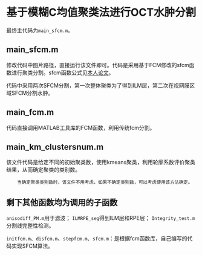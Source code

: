 # 基于模糊C均值聚类法进行OCT水肿分割
最终主代码为`main_sfcm.m`。

## main_sfcm.m
修改代码中图片路径，直接运行该文件即可。代码是采用基于FCM修改的sfcm函数进行聚类分割。sfcm函数公式见[本人论文](https://ieeexplore.ieee.org/abstract/document/7603476/)。

代码中采用两次SFCM分割，第一次整体聚类为了得到ILM层，第二次在视网膜区域SFCM分割水肿。

## main_fcm.m
代码直接调用MATLAB工具库的FCM函数，利用传统fcm分割。

## main_km_clustersnum.m
该文件代码是给定不同的初始聚类数，使用kmeans聚类，利用轮廓系数评价聚类结果，从而确定聚类的类别数。

        当确定聚类类别数时，该文件不用考虑，如果不确定类别数，可以考虑使用该方法确定。

## 剩下其他函数均为调用的子函数
`anisodiff_PM.m`用于滤波； `ILMRPE_seg`得到ILM层和RPE层； `Integrity_test.m`分割线完整性检测。

`initfcm.m`、`disfcm.m`、`stepfcm.m`、`sfcm.m`：是根据fcm函数库，自己编写的代码实现SFCM算法。
